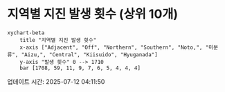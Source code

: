 # 지역별 지진 발생 횟수 (상위 10개)

```mermaid
xychart-beta
    title "지역별 지진 발생 횟수"
    x-axis ["Adjacent", "Off", "Northern", "Southern", "Noto,", "미분류", "Aizu,", "Central", "Kiisuido", "Hyuganada"]
    y-axis "발생 횟수" 0 --> 1710
    bar [1708, 59, 11, 9, 7, 6, 5, 4, 4, 4]
```

업데이트 시간: 2025-07-12 04:11:50
